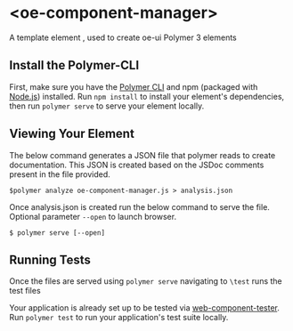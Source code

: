 # \<oe-component-manager\>

A template element , used to create oe-ui Polymer 3 elements

## Install the Polymer-CLI

First, make sure you have the [Polymer CLI](https://www.npmjs.com/package/polymer-cli) and npm (packaged with [Node.js](https://nodejs.org)) installed. Run `npm install` to install your element's dependencies, then run `polymer serve` to serve your element locally.

## Viewing Your Element

The below command generates a JSON file that polymer reads to create documentation. This JSON is created based on the JSDoc comments present in the file provided.

```
$polymer analyze oe-component-manager.js > analysis.json
```

Once analysis.json is created run the below command to serve the file. Optional parameter `--open` to launch browser.
```
$ polymer serve [--open]
```

## Running Tests
Once the files are served using `polymer serve` navigating to `\test` runs the test files

Your application is already set up to be tested via [web-component-tester](https://github.com/Polymer/web-component-tester). Run `polymer test` to run your application's test suite locally.
